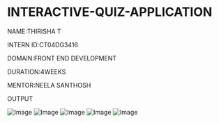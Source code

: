 # INTERACTIVE-QUIZ-APPLICATION
NAME:THIRISHA T

INTERN ID:CT04DG3416

DOMAIN:FRONT END DEVELOPMENT

DURATION:4WEEKS

MENTOR:NEELA SANTHOSH

OUTPUT

![Image](https://github.com/user-attachments/assets/27338184-bd68-4126-ab9d-05dd86943ec1)
![Image](https://github.com/user-attachments/assets/f161f4a6-211c-4f6f-9e30-9793fbb6eb08)
![Image](https://github.com/user-attachments/assets/a478c96d-d46c-42f8-b9f9-9a54e7fcd9d6)
![Image](https://github.com/user-attachments/assets/7f44f4b3-8b3d-4a0e-9e10-6ab5b278da21)
![Image](https://github.com/user-attachments/assets/9d4dbf3b-fcf1-4818-9928-f582aa268135)

